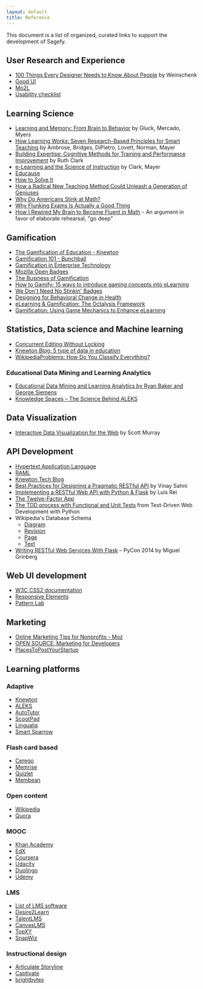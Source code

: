 ```yaml
---
layout: default
title: Reference
---
```


This document is a list of organized, curated links to support the development of Sagefy.

User Research and Experience
----------------------------

- [100 Things Every Designer Needs to Know About People](http://www.amazon.com/dp/0321767535) by Weinschenk
- [Good UI](http://goodui.org/)
- [Mo2L](http://www.elearning-usability.com/use.html)
- [Usability checklist](http://userium.com/)

Learning Science
----------------

- [Learning and Memory: From Brain to Behavior](http://www.amazon.com/Learning-Memory-From-Brain-Behavior/dp/0716786540) by Gluck, Mercado, Myers
- [How Learning Works: Seven Research-Based Principles for Smart Teaching](http://www.amazon.com/How-Learning-Works-Research-Based-Principles/dp/0470484101) by Ambrose, Bridges, DiPietro, Lovett, Norman, Mayer
- [Building Expertise: Cognitive Methods for Training and Performance Improvement](http://www.amazon.com/Building-Expertise-Cognitive-Performance-Improvement/dp/0787988448) by Ruth Clark
- [e-Learning and the Science of Instruction](http://www.amazon.com/Learning-Science-Instruction-Guidelines-Multimedia/dp/0470874309/ref=dp_ob_title_bk) by Clark, Mayer
- [Educause](http://www.educause.edu/)
- [How to Solve It](http://en.wikipedia.org/wiki/How_to_Solve_It)
- [How a Radical New Teaching Method Could Unleash a Generation of Geniuses](http://www.wired.com/business/2013/10/free-thinkers/all/&src=longreads)
- [Why Do Americans Stink at Math?](http://www.nytimes.com/2014/07/27/magazine/why-do-americans-stink-at-math.html)
- [Why Flunking Exams Is Actually a Good Thing](http://www.nytimes.com/2014/09/07/magazine/why-flunking-exams-is-actually-a-good-thing.html)
- [How I Rewired My Brain to Become Fluent in Math](http://nautil.us/issue/17/big-bangs/how-i-rewired-my-brain-to-become-fluent-in-math-rd) - An argument in favor of elaborate rehearsal, "go deep"

Gamification
------------

- [The Gamification of Education - Knewton](http://www.knewton.com/gamification-education/)
- [Gamification 101 - Bunchball](http://www.bunchball.com/sites/default/files/downloads/gamification101.pdf)
- [Gamification in Enterprise Technology](http://www.slideshare.net/Rypple/work-better-play-together-on-enterprise-gamification)
- [Mozilla Open Badges](http://openbadges.org/)
- [The Business of Gamification](http://visual.ly/business-gamification)
- [How to Gamify: 15 ways to introduce gaming concepts into eLearning](http://www.growthengineering.co.uk/how-to-gamify-15-ways-to-introduce-gaming-concepts-into-elearning/)
- [We Don't Need No Stinkin' Badges](http://www.gdcvault.com/play/1014576/We-Don-t-Need-No)
- [Designing for Behavioral Change in Health](http://www.uxbooth.com/articles/designing-for-behavioral-change-in-health/)
- [eLearning & Gamification: The Octalysis Framework](http://iconlogic.blogs.com/weblog/2012/12/elearning-gamification-the-octalysis-framework.html)
- [Gamification: Using Game Mechanics to Enhance eLearning](http://elearnmag.acm.org/featured.cfm?aid=2031772)


Statistics, Data science and Machine learning
---------------------------------------------

- [Concurrent Editing Without Locking](http://jim-mcbeath.blogspot.com/2009/02/concurrent-editing-without-locking.html)
- [Knewton Blog: 5 type of data in education](http://www.knewton.com/blog/knewton/from-jose/2013/07/18/big-data-in-education/)
- [WikipediaProblems: How Do You Classify Everything?](http://www.theatlantic.com/technology/archive/2013/10/-wikipediaproblems-how-do-you-classify-everything/280178/)

### Educational Data Mining and Learning Analytics

- [Educational Data Mining and Learning Analytics by Ryan Baker and George Siemens](http://www.columbia.edu/~rsb2162/BakerSiemensHandbook2013.pdf)
- [Knowledge Spaces – The Science Behind ALEKS](http://www.aleks.com/about_aleks/Science_Behind_ALEKS.pdf)

Data Visualization
------------------

- [Interactive Data Visualization for the Web](http://chimera.labs.oreilly.com/books/1230000000345/index.html) by Scott Murray

API Development
---------------

- [Hypertext Application Language](http://stateless.co/hal_specification.html)
- [RAML](http://raml.org/index.html)
- [Knewton Tech Blog](http://www.knewton.com/tech/blog/)
- [Best Practices for Designing a Pragmatic RESTful API](http://www.vinaysahni.com/best-practices-for-a-pragmatic-restful-api) by Vinay Sahni
- [Implementing a RESTful Web API with Python & Flask](http://blog.luisrei.com/articles/flaskrest.html) by Luis Rei
- [The Twelve-Factor App](http://12factor.net/)
- [The TDD process with Functional and Unit Tests](http://chimera.labs.oreilly.com/books/1234000000754/ch06.html#_implementing_the_new_design_using_tdd) from Test-Driven Web Development with Python
- Wikipedia's Database Schema
    - [Diagram](http://upload.wikimedia.org/wikipedia/commons/thumb/4/42/MediaWiki_1.20_%2844edaa2%29_database_schema.svg/2500px-MediaWiki_1.20_%2844edaa2%29_database_schema.svg.png)
    - [Revision](http://www.mediawiki.org/wiki/Manual:Revision_table)
    - [Page](http://www.mediawiki.org/wiki/Manual:Page_table)
    - [Text](http://www.mediawiki.org/wiki/Manual:Text_table)
- [Writing RESTful Web Services With Flask](https://speakerdeck.com/miguelgrinberg/writing-restful-web-services-with-flask-pycon-2014) – PyCon 2014 by Miguel Grinberg

Web UI development
------------------

- [W3C CSS2 documentation](http://www.w3.org/TR/CSS2/cover.html#minitoc)
- [Responsive Elements](http://kumailht.com/responsive-elements/)
- [Pattern Lab](http://pattern-lab.info/)

Marketing
---------

- [Online Marketing Tips for Nonprofits - Moz](http://moz.com/blog/online-marketing-tips-for-nonprofits)
- [OPEN SOURCE: Marketing for Developers](http://mbleigh.github.io/open-source-marketing)
- [PlacesToPostYourStartup](https://github.com/mmccaff/PlacesToPostYourStartup)

Learning platforms
------------------

### Adaptive

- [Knewton](http://knewton.com)
- [ALEKS](http://www.aleks.com)
- [AutoTutor](http://www.autotutor.org)
- [ScootPad](https://scootpad.com/)
- [Lingualia](http://www.lingualia.com/)
- [Smart Sparrow](https://www.smartsparrow.com/)

### Flash card based

- [Cerego](http://cerego.com/)
- [Memrise](http://www.memrise.com/)
- [Quizlet](http://quizlet.com/)
- [Membean](membean)

### Open content
- [Wikipedia](http://wikipedia.org)
- [Quora](https://www.quora.com/)

### MOOC
- [Khan Academy](https://www.khanacademy.org)
- [EdX](https://www.edx.org/)
- [Coursera](https://www.coursera.org/)
- [Udacity](https://www.udacity.com/)
- [Duolingo](http://duolingo.com)
- [Udemy](https://www.udemy.com/)

### LMS
- [List of LMS software](http://lms.findthebest.com/)
- [Desire2Learn](http://www.desire2learn.com/)
- [TalentLMS](http://www.talentlms.com/)
- [CanvasLMS](http://www.instructure.com/)
- [TopXY](http://interactyx.com/)
- [SnapWiz](http://snapwiz.com/)

### Instructional design
- [Articulate Storyline](http://www.articulate.com/products/storyline-overview.php)
- [Captivate](http://www.adobe.com/products/captivate.html)
- [brightbytes](http://www.brightbytes.net/)
